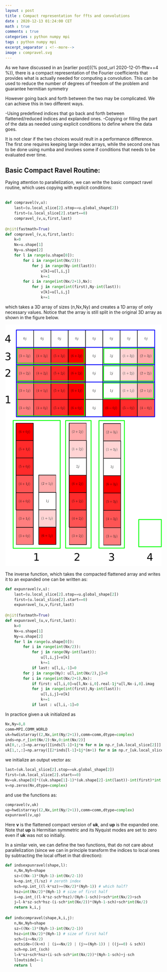 ```yaml
---
layout : post
title : Compact representation for ffts and convolutions
date : 2020-12-13 01:24:00 CET
math : true
comments : true
categories : python numpy mpi
tags : python numpy mpi
excerpt_separator : <!--more-->
image : compravel.svg
---
```


As we have discussed in an [earlier post]({% post_url 2020-12-01-fftw++4 %}), there is a compact representation of the Fourier coefficients that provides what is actually needed for computing a convolution. This can be used to reduce the number of degrees of freedom of the problem and guarantee hermitian symmetry

However going back and forth between the two may be complicated. We can achieve this in two different ways.

<!--more-->

-Using predefined indices that go back and forth between flattened/reduced indices and explanded ones.
-Copying or filling the part of the data as needed using explicit conditions to define where the data goes.

It is not clear if the two choices would reult in a performance difference. The first one requires keeping large index arrays, while the second one has to be done using numba and involves some if conditions that needs to be evaluated ever time.

## Basic Compact Ravel Routine:

Paying attention to parallelization, we can write the basic compact ravel routine, which uses copying with explicit conditions:

```py

def compravel(v,u):
    last=(u.local_slice[2].stop==u.global_shape[2])
    first=(u.local_slice[2].start==0)
    compravel_(v,u,first,last)

@njit(fastmath=True)
def compravel_(v,u,first,last):
    k=0
    Nx=u.shape[1]
    Ny=u.shape[2]
    for l in range(u.shape[0]):
        for i in range(int(Nx/2)):
            for j in range(Ny-int(last)):
                v[k]=u[l,i,j]
                k+=1
        for i in range(int(Nx/2+1),Nx):
            for j in range(int(first),Ny-int(last)):
                v[k]=u[l,i,j]
                k+=1
```

which takes a 3D array of sizes (n,Nx,Ny) and creates a 1D array of only necessary values. Notice that the array is still split in the original 3D array as shown in the figure below.

[![compravel](/assets/images/compravel.svg)](/assets/images/compravel.svg)

The inverse function, which takes the compacted flattened array and writes it to an expanded one can be written as:

```py
def expunravel(v,u):
    last=(u.local_slice[2].stop==u.global_shape[2])
    first=(u.local_slice[2].start==0)
    expunravel_(u,v,first,last)

@njit(fastmath=True)
def expunravel_(u,v,first,last):
    k=0
    Nx=u.shape[1]
    Ny=u.shape[2]
    for l in range(u.shape[0]):
        for i in range(int(Nx/2)):
            for j in range(Ny-int(last)):
                u[l,i,j]=v[k]
                k+=1
            if last: u[l,i,-1]=0
        for j in range(Ny): u[l,int(Nx/2),j]=0
        for i in range(int(Nx/2+1),Nx):
            if first: u[l,i,0]=u[l,Nx-i,0].real-1j*u[l,Nx-i,0].imag
            for j in range(int(first),Ny-int(last)):
                u[l,i,j]=v[k]
                k+=1
            if last : u[l,i,-1]=0
```

In practice given a uk initialized as

```py
Nx,Ny=8,8
comm=MPI.COMM_WORLD
uk=hwdistarray((2,Nx,int(Ny/2+1)),comm=comm,dtype=complex)
inds=np.r_[int(Nx/2):Nx,0:int(Nx/2)]
uk[0,:,:]=np.array([[inds[l-1]+1j*m for m in np.r_[uk.local_slice[2]]] for l in np.r_[uk.local_slice[1]]])
uk[1,:,:]=np.array([[2*inds[l-1]+1j*(m+1) for m in np.r_[uk.local_slice[2]]] for l in np.r_[uk.local_slice[1]]])
```

we initialize an output vector as:
```py
last=(uk.local_slice[2].stop==uk.global_shape[2])
first=(uk.local_slice[2].start==0)
Nv=uk.shape[0]*((uk.shape[1]-1)*(uk.shape[2]-int(last))-int(first)*int(Nx/2-1))
v=np.zeros(Nv,dtype=complex)
```

and use the functions as:

```py
compravel(v,uk)
up=hwdistarray((2,Nx,int(Ny/2+1)),comm=comm,dtype=complex)
expunravel(v,up)
```

Here **v** is the flattened compact version of **uk**, and **up** is the expanded one. Note that **up** is Hermitian symmetric and its Nyquist modes are set to zero even if **uk** was not so initially.

In a similar vein, we can define the two functions, that do not care about parallelization (since we can in principle transform the indices to local ones by subtracting the local offset in that direction):

```py
def indsexpunravel(shape,l):
    n,Nx,Nyh=shape
    sz=((Nx-1)*(Nyh-1)-int(Nx/2-1))
    k=np.int_(l/sz) # zeroth index
    sch=np.int_((l-k*sz)>=(Nx/2)*(Nyh-1)) # which half?
    hsz=int(Nx/2)*(Nyh-1) # size of first half
    i=np.int_((l-k*sz-sch*hsz)/(Nyh-1-sch))+sch*int(Nx/2)+sch
    j=l-k*sz-sch*hsz-(i-sch*int(Nx/2))*(Nyh-1-sch)+sch*int(Nx/2)
    return k,i,j

def indscompravel(shape,k,i,j):
    n,Nx,Nyh=shape
    sz=((Nx-1)*(Nyh-1)-int(Nx/2-1))
    hsz=int(Nx/2)*(Nyh-1) # size of first half
    sch=(i>=Nx/2)
    outside=((k>n) | (i==Nx/2) | (j>=(Nyh-1)) | ((j==0) & sch))
    sch=np.int_(sch)
    l=k*sz+sch*hsz+(i-sch-sch*int(Nx/2))*(Nyh-1-sch)+j-sch
    l[outside]=-1
    return l
```
